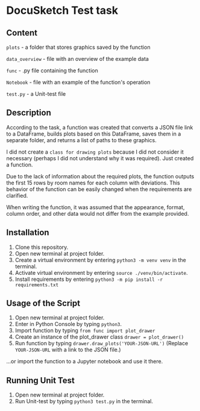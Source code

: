 # DocuSketch Test task
## Content

`plots` - a folder that stores graphics saved by the function

`data_overview` - file with an overview of the example data

`func` - .py file containing the function

`Notebook` - file with an example of the function's operation

`test.py` - a Unit-test file

## Description

According to the task, a function was created that converts a JSON file link to a DataFrame, builds plots based on this DataFrame, saves them in a separate folder, and returns a list of paths to these graphics.

I did not create a `class for drawing plots` because I did not consider it necessary (perhaps I did not understand why it was required). Just created a function.

Due to the lack of information about the required plots, the function outputs the first 15 rows by room names for each column with deviations. This behavior of the function can be easily changed when the requirements are clarified.

When writing the function, it was assumed that the appearance, format, column order, and other data would not differ from the example provided.

## Installation

1. Clone this repository.
2. Open new terminal at project folder.
3. Create a virtual environment by entering `python3 -m venv venv` in the terminal.
4. Activate virtual environment by entering `source ./venv/bin/activate`.
5. Install requirements by entering `python3 -m pip install -r requirements.txt`

## Usage of the Script

1. Open new terminal at project folder.
2. Enter in Python Console by typing `python3`.
3. Import function by typing `from func import plot_drawer`
4. Create an instance of the plot_drawer class `drawer = plot_drawer()`
5. Run function by typing `drawer.draw_plots('YOUR-JSON-URL')` (Replace `YOUR-JSON-URL` with a link to the JSON file.)

...or import the function to a Jupyter notebook and use it there.

## Running Unit Test

1. Open new terminal at project folder.
2. Run Unit-test by typing `python3 test.py` in the terminal.